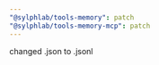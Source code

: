 ```yaml
---
"@sylphlab/tools-memory": patch
"@sylphlab/tools-memory-mcp": patch
---
```


changed .json to .jsonl

